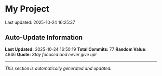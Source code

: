 # My Project


Last updated: 2025-10-24 16:25:37




















































































































































































































































































































































































































































































## Auto-Update Information

**Last Updated:** 2025-10-24 16:50:19
**Total Commits:** 77
**Random Value:** 4846
**Quote:** _Stay focused and never give up!_

---
_This section is automatically generated and updated._